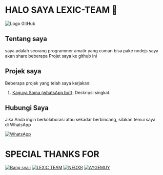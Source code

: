# HALO SAYA LEXIC-TEAM 👋
![Logo GitHub](https://telegra.ph/file/1f1003428f01776b566cd.jpg)


## Tentang saya

saya adalah seorang programmer amatir yang cuman bisa pake nodejs
saya akan share beberapa Projet saya ke github ini

## Projek saya

Beberapa projek yang telah saya kerjakan:

1. [Kaguya Sama (whatsApp bot)](link_projek1): Deskripsi singkat.

## Hubungi Saya

Jika Anda ingin berkolaborasi atau sekadar berbincang, silakan temui saya di WhatsApp 

[![WhatsApp](https://img.shields.io/badge/WhatsApp-Chat-green?style=for-the-badge&logo=whatsapp)](https://wa.me/6283829450919)

# SPECIAL THANKS FOR

[![Bang syaii](https://img.shields.io/badge/Bang%20Syaii-Contact-brightgreen?style=for-the-badge&logo=telegram)](https://t.me/bang_syaii)
[![LEXIC TEAM](https://img.shields.io/badge/LEXIC%20TEAM-view-brightgreen?style=for-the-badge&logo=github)](https://github.com/LEXIC-TEAM)
[![NEOXR](https://img.shields.io/badge/NEOXR-view-brightgreen?style=for-the-badge&logo=github)](https://github.com/neoxr)
[![AYGEMUY](https://img.shields.io/badge/AyGemuy-view-brightgreen?style=for-the-badge&logo=github)](https://github.com/AyGemuy)

